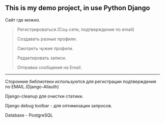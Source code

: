 This is my demo project, in use Python Django
---
Сайт где можно.

  >Регистрироваться.(Соц-сети, подтверждение по email)
  >
  >Создавать разные профили. 
  >
  >Смотреть чужие профили. 
  >
  >Редактировать записи. 
  >
  >Отправка сообщения на Email.  
  >
  ***
  Сторонние библиотеки используются для регистрации подтверждения по EMAIL.(Django-Allauth)
  
  
  Django-cleanup для очистки статики.
  
  Django debug toolbar - для оптимизации запросов.
  
  Database - PostgreSQL
  
  
